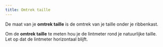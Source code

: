 ```yaml
---
title: Omtrek taille
---
```


De maat van je **omtrek taille** is de omtrek van je taille onder je ribbenkast.

Om de **omtrek taille** te meten hou je de lintmeter rond je natuurlijke taille. Let op dat de lintmeter horizontaal blijft.
